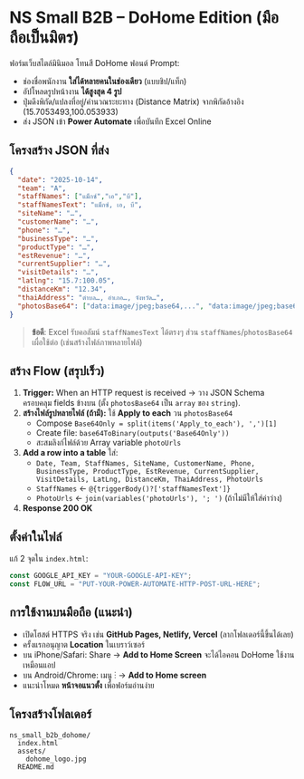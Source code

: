 # NS Small B2B – DoHome Edition (มือถือเป็นมิตร)

ฟอร์มเว็บสไตล์มินิมอล โทนสี DoHome ฟอนต์ Prompt:
- ช่องชื่อพนักงาน **ใส่ได้หลายคนในช่องเดียว** (แบบชิป/แท็ก)
- อัปโหลดรูปหน้างาน **ได้สูงสุด 4 รูป**
- ปุ่มดึงพิกัด/แปลงที่อยู่/คำนวณระยะทาง (Distance Matrix) จากพิกัดอ้างอิง (15.7053493,100.053933)
- ส่ง JSON เข้า **Power Automate** เพื่อบันทึก Excel Online

## โครงสร้าง JSON ที่ส่ง
```json
{
  "date": "2025-10-14",
  "team": "A",
  "staffNames": ["แม็กซ์","เอ","บี"],
  "staffNamesText": "แม็กซ์, เอ, บี",
  "siteName": "…",
  "customerName": "…",
  "phone": "…",
  "businessType": "…",
  "productType": "…",
  "estRevenue": "…",
  "currentSupplier": "…",
  "visitDetails": "…",
  "latlng": "15.7:100.05",
  "distanceKm": "12.34",
  "thaiAddress": "ตำบล…, อำเภอ…, จังหวัด…",
  "photosBase64": ["data:image/jpeg;base64,...", "data:image/jpeg;base64,..."]
}
```

> **ข้อดี**: Excel รับคอลัมน์ `staffNamesText` ได้ตรงๆ ส่วน `staffNames`/`photosBase64` เผื่อใช้ต่อ (เช่นสร้างไฟล์ภาพหลายไฟล์)

## สร้าง Flow (สรุปเร็ว)
1) **Trigger:** When an HTTP request is received → วาง JSON Schema ครอบคลุม fields ข้างบน (ตั้ง `photosBase64` เป็น `array` ของ `string`).
2) **สร้างไฟล์รูปหลายไฟล์ (ถ้ามี):** ใช้ **Apply to each** วน `photosBase64`
   - Compose `Base64Only = split(items('Apply_to_each'), ',')[1]`
   - Create file: `base64ToBinary(outputs('Base64Only'))`
   - สะสมลิงก์ไฟล์ด้วย Array variable `photoUrls`
3) **Add a row into a table** ใส่:
   - `Date, Team, StaffNames, SiteName, CustomerName, Phone, BusinessType, ProductType, EstRevenue, CurrentSupplier, VisitDetails, LatLng, DistanceKm, ThaiAddress, PhotoUrls`
   - `StaffNames` ← `@{triggerBody()?['staffNamesText']}`
   - `PhotoUrls` ← `join(variables('photoUrls'), '; ')` (ถ้าไม่มีให้ใส่ค่าว่าง)
4) **Response 200 OK**

## ตั้งค่าในไฟล์
แก้ 2 จุดใน `index.html`:
```js
const GOOGLE_API_KEY = "YOUR-GOOGLE-API-KEY";
const FLOW_URL = "PUT-YOUR-POWER-AUTOMATE-HTTP-POST-URL-HERE";
```

## การใช้งานบนมือถือ (แนะนำ)
- เปิดโฮสต์ HTTPS จริง เช่น **GitHub Pages, Netlify, Vercel** (ลากโฟลเดอร์นี้ขึ้นได้เลย)
- ครั้งแรกอนุญาต **Location** ในเบราว์เซอร์
- บน iPhone/Safari: Share → **Add to Home Screen** จะได้ไอคอน DoHome ใช้งานเหมือนแอป
- บน Android/Chrome: เมนู ⋮ → **Add to Home screen**
- แนะนำโหมด **หน้าจอแนวตั้ง** เพื่อฟอร์มอ่านง่าย

## โครงสร้างโฟลเดอร์
```
ns_small_b2b_dohome/
  index.html
  assets/
    dohome_logo.jpg
  README.md
```
